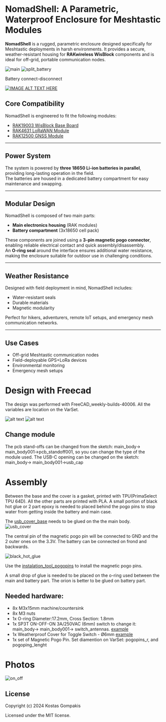 # NomadShell: A Parametric, Waterproof Enclosure for Meshtastic Modules

**NomadShell** is a rugged, parametric enclosure designed specifically for Meshtastic deployments in harsh environments. It provides a secure, weather-resistant housing for **RAKwireless WisBlock** components and is ideal for off-grid, portable communication nodes.

![main](./assets/main.jpg) ![split_battery](./assets/main_battery_split.jpg)

Battery connect-disconnect 

[![IMAGE ALT TEXT HERE](https://img.youtube.com/vi/CfjRr306imc/0.jpg)](https://www.youtube.com/watch?v=CfjRr306imc)

## Core Compatibility

NomadShell is engineered to fit the following modules:

- [RAK19003 WisBlock Base Board](https://docs.rakwireless.com/product-categories/wisblock/rak19003/overview/)
- [RAK4631 LoRaWAN Module](https://docs.rakwireless.com/product-categories/wisblock/rak4631/overview/)
- [RAK12500 GNSS Module](https://store.rakwireless.com/products/wisblock-gnss-location-module-rak12500)

---

## Power System

The system is powered by **three 18650 Li-ion batteries in parallel**, providing long-lasting operation in the field.  
The batteries are housed in a dedicated battery compartment for easy maintenance and swapping.

---

## Modular Design

NomadShell is composed of two main parts:

- **Main electronics housing** (RAK modules)
- **Battery compartment** (3x18650 cell pack)

These components are joined using a **3-pin magnetic pogo connector**, enabling reliable electrical contact and quick assembly/disassembly.  
An **O-ring seal** around the interface ensures additional water resistance, making the enclosure suitable for outdoor use in challenging conditions.

---

## Weather Resistance

Designed with field deployment in mind, NomadShell includes:

- Water-resistant seals
- Durable materials
- Magnetic modularity

Perfect for hikers, adventurers, remote IoT setups, and emergency mesh communication networks.

---

## Use Cases

- Off-grid Meshtastic communication nodes
- Field-deployable GPS+LoRa devices
- Environmental monitoring
- Emergency mesh setups



# Design with Freecad
The design was performed with FreeCAD_weekly-builds-40006. All the variables are location on the VarSet. 

![alt text](./assets/1.png)
![alt text](./assets/2.png)

## Change module

The pcb stand-offs can be changed from the sketch: main_body-> main_body001->pcb_standoff001, so you can change the type of the module used. The USB-C opening can be changed on the sketch: main_body-> main_body001->usb_cap

# Assembly  
Between the base and the cover is a gasket, printed with TPU(PrimaSelect TPU 64D). All the other parts are printed with PLA. A small portion of black hot glue or 2 part epoxy is needed to placed behind the pogo pins to stop water from getting inside the battery and main case. 

The [usb_cover_base](./3mf/usb_cover_base.3mf) needs to be glued on the the main body.  
![usb_cover](./assets/usb_cap_off.jpg)

The central pin of the magnetic pogo pin will be connected to GND and the 2 outer ones on the 3.3V. The battery can be connected on frond and backwards.

![black_hot_glue](./assets/black-hot-glue.png)

Use the [instalation_tool_pogopins](./3mf/instalation_tool_pogopins.3mf) to install the magnetic pogo pins.

A small drop of glue is needed to be placed on the o-ring used between the main and battery part. The orion is better to be glued on battery part.

## Needed hardware:
- 8x M3x15mm machine/countersink
- 8x M3 nuts
- 1x O-ring Diameter:17.2mm, Cross Section: 1.8mm 
- 1x SP3T ON-OFF-ON 3A/250VAC (6mm) switch to change it: main_body-> main_body001-> switch_antennas. [example](https://grobotronics.com/toggle-switch-on-off-on-sp3t-3a-250v.html)
- 1x Weatherproof Cover for Toggle Switch - Ø6mm [example](hhttps://grobotronics.com/toggle-switch-cover-6mm-waterproof.html)
- 1x set of Magnetic Pogo Pin. Set diamention on VarSet: pogopins_r, and pogoping_lenght

# Photos
![on_off](./assets/on_off_switch.jpg)


## License

Copyright (c) 2024 Kostas Gompakis

Licensed under the MIT license.